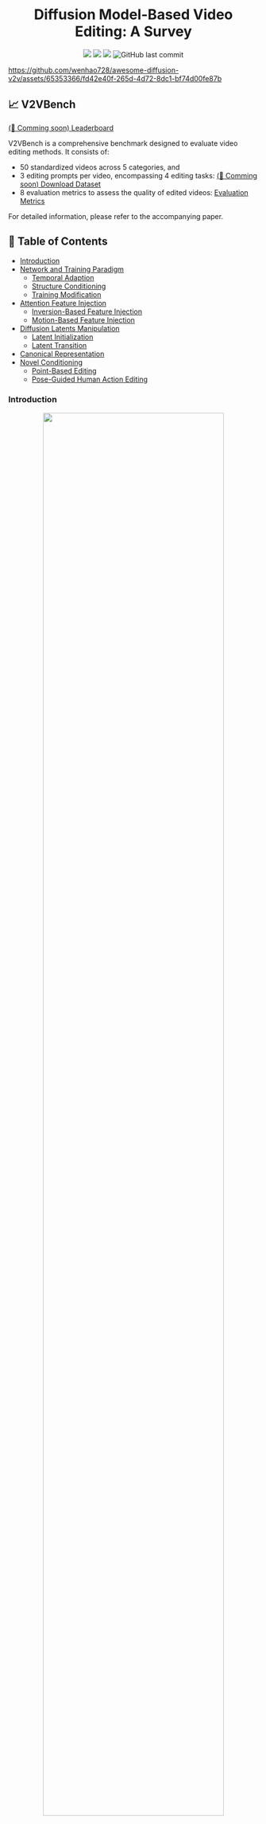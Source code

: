 <h1 align="center">Diffusion Model-Based Video Editing: A Survey</h1>

<p align="center">
<a href="https://github.com/wenhao728/awesome-diffusion-v2v"><img  src="https://cdn.rawgit.com/sindresorhus/awesome/d7305f38d29fed78fa85652e3a63e154dd8e8829/media/badge.svg" ></a>
<a href="https://link/to/arxiv"><img  src="https://img.shields.io/badge/arXiv-commingsoon-B31B1B.svg"></a>
<a href="https://opensource.org/license/mit/"><img  src="https://img.shields.io/badge/license-MIT-blue"></a>
<img  alt="GitHub last commit" src="https://img.shields.io/github/last-commit/wenhao728/awesome-diffusion-v2v?style=social"></a>
<!-- <img alt="GitHub watchers" src="https://img.shields.io/github/watchers/wenhao728/awesome-diffusion-v2v?style=social"> -->
<!-- <img alt="GitHub stars" src="https://img.shields.io/github/stars/wenhao728/awesome-diffusion-v2v?style=social"></a> -->
</p>

<!-- <p align="center">
<a href="https://wenhao728.github.io/">Wenhao Sun</a>,
<a>Rongcheng Tu</a>,
<a>Dacheng Tao</a>
<br>
<em>Nanyang Technological University</em>
</p> -->

<!-- <p align="center">
<img src="asset/teaser.gif" width="1024px"/>
</p> -->


https://github.com/wenhao728/awesome-diffusion-v2v/assets/65353366/fd42e40f-265d-4d72-8dc1-bf74d00fe87b


## 📈 V2VBench
[(🚧 Comming soon) Leaderboard](doc/leaderboard.md)

V2VBench is a comprehensive benchmark designed to evaluate video editing methods. It consists of:
- 50 standardized videos across 5 categories, and
- 3 editing prompts per video, encompassing 4 editing tasks: [(🚧 Comming soon) Download Dataset](https://path/to/v2vbench)
- 8 evaluation metrics to assess the quality of edited videos: [Evaluation Metrics](doc/README.md)

For detailed information, please refer to the accompanying paper.


<!-- ## 🍻 Citation
If you find this repository helpful, please consider citing our paper:
```bibtex
@article{sun2023v2vdiffusion,
  title={Diffusion Model-Based Video Editing: A Survey},
  author={xxx, xxx},
  journal={arXiv preprint arXiv:xxxx.xxxxx},
  year={2024}
}
``` -->

## 📌 Table of Contents
- [Introduction](#introduction)
- [Network and Training Paradigm](#network-and-training-paradigm)
    - [Temporal Adaption](#temporal-adaption)
    - [Structure Conditioning](#structure-conditioning)
    - [Training Modification](#training-modification)
- [Attention Feature Injection](#attention-feature-injection)
    - [Inversion-Based Feature Injection](#inversion-based-feature-injection)
    - [Motion-Based Feature Injection](#motion-based-feature-injection)
- [Diffusion Latents Manipulation](#diffusion-latents-manipulation)
    - [Latent Initialization](#latent-initialization)
    - [Latent Transition](#latent-transition)
- [Canonical Representation](#canonical-representation)
- [Novel Conditioning](#novel-conditioning)
    - [Point-Based Editing](#point-based-editing)
    - [Pose-Guided Human Action Editing](#pose-guided-human-action-edit)

### Introduction
<p align="center">
<img src="asset/taxonomy-repo.png" width="85%">
<br><em>Overview of diffusion-based video editing model components.</em>
</p>

The diffusion process defines a Markov chain that progressively adds random noise to data and learns to reverse this process to generate desired data samples from noise. Deep neural networks facilitate the transitions between latent states.
- In [Network and Training Paradigm](#network-and-training-paradigm), we explore neural network modifications to adapt diffusion models for video editing tasks.
- [Attention Feature Injection](#attention-feature-injection) introduces a training-free inference-time technique.
- [Diffusion Latents Manipulation](#diffusion-latents-manipulation) methods treat the neural network as a black box, focusing on the diffusion process itself.
- We then list [Canonical Representation](#canonical-representation) methods for efficient video representation.
- Finally, [Novel Conditioning](#novel-conditioning) methods cover innovative conditioning techniques for video editing tasks.

### Network and Training Paradigm
#### Temporal Adaption
| Method | Paper | Project | Publication | Year | 
|:------:|:-----:|:----:|:-----------:|:----:|
| Tune-A-Video: One-Shot Tuning of Image Diffusion Models for Text-to-Video Generation | [arXiv](https://arxiv.org/abs/2212.11565) | [Website](https://tuneavideo.github.io/), [GitHub](https://github.com/showlab/Tune-A-Video) | ICCV | Dec 2022 |
| Towards Consistent Video Editing with Text-to-Image Diffusion Models | [arXiv](https://arxiv.org/abs/2305.17431) | | NeurIPS | May 2023 |
| SimDA: Simple Diffusion Adapter for Efficient Video Generation | [arXiv](https://arxiv.org/abs/2308.09710) | [Website](https://chenhsing.github.io/SimDA/), [GitHub](https://github.com/ChenHsing/SimDA) | Preprint | Aug 2023 |
| VidToMe: Video Token Merging for Zero-Shot Video Editing | [arXiv](https://arxiv.org/abs/2312.10656) | [Website](https://vidtome-diffusion.github.io/), [GitHub](https://github.com/lixirui142/VidToMe) | Preprint | Dec 2023 |
| Fairy: Fast Parallelized Instruction-Guided Video-to-Video Synthesis | [arXiv](https://arxiv.org/abs/2312.13834) | [Website](https://fairy-video2video.github.io/) | Preprint | Dec 2023 |


<p align="right">(<a href="#top">back to top</a>)</p>

#### Structure Conditioning
| Method | Paper | Project | Publication | Year | 
|:------:|:-----:|:----:|:-----------:|:----:|
| Structure and Content-Guided Video Synthesis with Diffusion Models | [arXiv](https://arxiv.org/abs/2302.03011) | [Website](https://research.runwayml.com/gen1) | Preprint | Feb 2023 |
| VideoComposer: Compositional Video Synthesis with Motion Controllability | [arXiv](https://arxiv.org/abs/2306.02018) | [Website](https://videocomposer.github.io/), [GitHub](https://github.com/ali-vilab/videocomposer) | NeurIPS | Jun 2023 |
| VideoControlNet: A Motion-Guided Video-to-Video Translation Framework by Using Diffusion Model with ControlNet | [arXiv](https://arxiv.org/abs/2307.14073) | [GitHub](https://github.com/ZhihaoHu/VideoControlNet) | Preprint | Jul 2023 |
| MagicEdit: High-Fidelity and Temporally Coherent Video Editing | [arXiv](https://arxiv.org/abs/2308.14749) | [Website](https://magic-edit.github.io/), [GitHub](https://github.com/magic-research/magic-edit) | Preprint | Aug 2023 |
| CCEdit: Creative and Controllable Video Editing via Diffusion Models | [arXiv](https://arxiv.org/abs/2309.16496) | [Website](https://ruoyufeng.github.io/CCEdit.github.io/), [GitHub](https://github.com/RuoyuFeng/CCEdit) | Preprint | Sep 2023 |
| Ground-A-Video: Zero-shot Grounded Video Editing using Text-to-image Diffusion Models | [arXiv](https://arxiv.org/abs/2310.01107) | [Website](https://ground-a-video.github.io/), [GitHub](https://github.com/Ground-A-Video/Ground-A-Video) | ICLR | Oct 2023 |
| LAMP: Learn A Motion Pattern for Few-Shot-Based Video Generation | [arXiv](https://arxiv.org/abs/2310.10769) | [Website](https://rq-wu.github.io/projects/LAMP/index.html), [GitHub](https://github.com/RQ-Wu/LAMP) | Preprint | Oct 2023 |
| Motion-Conditioned Image Animation for Video Editing | [arXiv](https://arxiv.org/abs/2311.18827) | [Website](https://facebookresearch.github.io/MoCA/), [GitHub](https://github.com/facebookresearch/MoCA) | Preprint | Nov 2023 |
| FlowVid: Taming Imperfect Optical Flows for Consistent Video-to-Video Synthesis | [arXiv](https://arxiv.org/abs/2312.17681) | [Website](https://jeff-liangf.github.io/projects/flowvid/), [GitHub](https://github.com/Jeff-LiangF/FlowVid) | Preprint | Dec 2023 |

<p align="right">(<a href="#top">back to top</a>)</p>

#### Training Modification

| Method | Paper | Project | Publication | Year | 
|:------:|:-----:|:----:|:-----------:|:----:|
| Dreamix: Video Diffusion Models are General Video Editors | [arXiv](https://arxiv.org/abs/2302.01329) | [Website](https://dreamix-video-editing.github.io/) | Preprint | Feb 2023 |
| InstructVid2Vid: Controllable Video Editing with Natural Language Instructions | [arXiv](https://arxiv.org/abs/2305.12328) | | Preprint | May 2023 |
| MotionDirector: Motion Customization of Text-to-Video Diffusion Models | [arXiv](https://arxiv.org/abs/2310.08465) | [Website](https://showlab.github.io/MotionDirector/), [GitHub](https://github.com/showlab/MotionDirector) | Preprint | Oct 2023 |
| Consistent Video-to-Video Transfer Using Synthetic Dataset | [arXiv](https://arxiv.org/abs/2311.00213) | [GitHub](https://github.com/amazon-science/instruct-video-to-video/tree/main) | ICLR | Nov 2023 |
| VMC: Video Motion Customization using Temporal Attention Adaption for Text-to-Video Diffusion Models | [arXiv](https://arxiv.org/abs/2312.00845) | [Website](https://video-motion-customization.github.io/), [GitHub](https://github.com/HyeonHo99/Video-Motion-Customization) | CVPR | Dec 2023 |
| SAVE: Protagonist Diversification with Structure Agnostic Video Editing | [arXiv](https://arxiv.org/abs/2312.02503) | [Website](https://ldynx.github.io/SAVE/), [GitHub](https://github.com/ldynx/SAVE) | Preprint | Dec 2023 |


<p align="right">(<a href="#top">back to top</a>)</p>


### Attention Feature Injection

#### Inversion-Based Feature Injection
| Method | Paper | Project | Publication | Year | 
|:------:|:-----:|:----:|:-----------:|:----:|
| Video-P2P: Video Editing with Cross-attention Control | [arXiv](https://arxiv.org/abs/2303.04761) | [Website](https://video-p2p.github.io/), [GitHub](https://github.com/dvlab-research/Video-P2P) | CVPR | Mar 2023 |
| Edit-A-Video: Single Video Editing with Object-Aware Consistency | [arXiv](https://arxiv.org/abs/2303.07945) | [Website](https://edit-a-video.github.io/) | Preprint | Mar 2023 |
| FateZero: Fusing Attentions for Zero-shot Text-based Video Editing | [arXiv](https://arxiv.org/abs/2303.09535) | [Website](https://fate-zero-edit.github.io/), [GitHub](https://github.com/ChenyangQiQi/FateZero) | ICCV | Mar 2023 |
| Zero-Shot Video Editing Using Off-The-Shelf Image Diffusion Models | [arXiv](https://arxiv.org/abs/2303.17599) | [GitHub](https://github.com/baaivision/vid2vid-zero) | Preprint | Mar 2023 |
| Make-A-Protagonist: Generic Video Editing with An Ensemble of Experts | [arXiv](https://arxiv.org/abs/2305.08850) | [Website](https://make-a-protagonist.github.io/), [GitHub](https://github.com/HeliosZhao/Make-A-Protagonist) | Preprint | May 2023 |
| UniEdit: A Unified Tuning-Free Framework for Video Motion and Appearance Editing | [arXiv](https://arxiv.org/abs/2402.13185) | [Website](https://jianhongbai.github.io/UniEdit/), [GitHub](https://github.com/JianhongBai/UniEdit) | Preprint | Feb 2023 |
| AnyV2V: A Tuning-Free Framework For Any Video-to-Video Editing Tasks | [arXiv](https://arxiv.org/abs/2403.14468) | [Website](https://tiger-ai-lab.github.io/AnyV2V/), [GitHub](https://github.com/TIGER-AI-Lab/AnyV2V) | Preprint | Mar 2024 |

#### Motion-Based Feature Injection
| Method | Paper | Project | Publication | Year | 
|:------:|:-----:|:----:|:-----------:|:----:|
| TokenFlow: Consistent Diffusion Features for Consistent Video Editing | [arXiv](https://arxiv.org/abs/2307.10373) | [Website](https://diffusion-tokenflow.github.io/), [GitHub](https://github.com/omerbt/TokenFlow) | ICLR | Jul 2023 |
| FLATTEN: optical FLow-guided ATTENtion for consistent text-to-video editing | [arXiv](https://arxiv.org/abs/2310.05922) | [Website](https://flatten-video-editing.github.io/), [GitHub](https://github.com/yrcong/flatten) | ICLR | Oct 2023 |
| FRESCO: Spatial-Temporal Correspondence for Zero-Shot Video Translation | [arXiv]() | [Website](https://www.mmlab-ntu.com/project/fresco/), [GitHub](https://github.com/williamyang1991/FRESCO) | CVPR | Mar 2024 |


<p align="right">(<a href="#top">back to top</a>)</p>

### Diffusion Latents Manipulation

#### Latent Initialization
| Method | Paper | Project | Publication | Year | 
|:------:|:-----:|:----:|:-----------:|:----:|
| Text2Video-Zero: Text-to-Image Diffusion Models are Zero-Shot Video Generators | [arXiv](https://arxiv.org/abs/2303.13439) | [Website](https://text2video-zero.github.io/), [GitHub](https://github.com/Picsart-AI-Research/Text2Video-Zero) | ICCV | Mar 2023 |
| Control-A-Video: Controllable Text-to-Video Generation with Diffusion Models | [arXiv](https://arxiv.org/abs/2305.13840) | [Website](https://controlavideo.github.io/), [GitHub](https://github.com/Weifeng-Chen/control-a-video) | Preprint | May 2023 |
| Video ControlNet: Towards Temporally Consistent Synthetic-to-Real Video Translation Using Conditional Image Diffusion Models | [arXiv](https://arxiv.org/abs/2305.19193) | | Preprint | May 2023 |


<p align="right">(<a href="#top">back to top</a>)</p>

#### Latent Transition
| Method | Paper | Project | Publication | Year | 
|:------:|:-----:|:----:|:-----------:|:----:|
| Pix2Video: Video Editing using Image Diffusion | [arXiv](https://arxiv.org/abs/2303.12688) | [Website](https://duyguceylan.github.io/pix2video.github.io/), [GitHub](https://github.com/duyguceylan/pix2video) | ICCV | Mar 2023 |
| ControlVideo: Training-free Controllable Text-to-Video Generation | [arXiv](https://arxiv.org/abs/2305.13077) | [Website](https://controlvideov1.github.io/), [GitHub](https://github.com/YBYBZhang/ControlVideo) | ICLR | May 2023 |
| Rerender A Video: Zero-Shot Text-Guided Video-to-Video Translation | [arXiv](https://arxiv.org/abs/2306.07954) | [Website](https://www.mmlab-ntu.com/project/rerender/), [GitHub](https://github.com/williamyang1991/Rerender_A_Video) | SIGGRAPH | Jun 2023 |
| RAVE: Randomized Noise Shuffling for Fast and Consistent Video Editing with Diffusion Models | [arXiv](https://arxiv.org/abs/2312.04524) | [Website](https://rave-video.github.io/), [GitHub](https://github.com/RehgLab/RAVE) | CVPR | Dec 2023 |


<p align="right">(<a href="#top">back to top</a>)</p>

### Canonical Representation
| Method | Paper | Project | Publication | Year | 
|:------:|:-----:|:----:|:-----------:|:----:|
| Shape-aware Text-driven Layered Video Editing | [Open Access](https://openaccess.thecvf.com/content/CVPR2023/papers/Lee_Shape-Aware_Text-Driven_Layered_Video_Editing_CVPR_2023_paper.pdf) | [Website](https://text-video-edit.github.io/), [GitHub](https://github.com/text-video-edit/shape-aware-text-driven-layered-video-editing-release) | CVPR | Jan 2023 |
| VidEdit: Zero-Shot and Spatially Aware Text-Driven Video Editing | [arXiv](https://arxiv.org/abs/2306.08707) | [Website](https://videdit.github.io/) | TMLR | Jun 2023 |
| CoDeF: Content Deformation Fields for Temporally Consistent Video Processing | [arXiv](https://arxiv.org/abs/2308.07926) | [Website](https://qiuyu96.github.io/CoDeF/), [GitHub](https://github.com/qiuyu96/CoDeF) | CVPR | Aug 2023 |
| StableVideo: Text-driven Consistency-aware Diffusion Video Editing | [arXiv](https://arxiv.org/abs/2308.09592) | [GitHub](https://github.com/rese1f/StableVideo) | ICCV | Aug 2023 |
| DiffusionAtlas: High-Fidelity Consistent Diffusion Video Editing | [arXiv](https://arxiv.org/abs/2312.03772) | [Website](https://diffusionatlas.github.io/) | Preprint | Dec 2023 |



<p align="right">(<a href="#top">back to top</a>)</p>

### Novel Conditioning

#### Point-Based Editing
| Method | Paper | Project | Publication | Year | 
|:------:|:-----:|:----:|:-----------:|:----:|
| VideoSwap: Customized Video Subject Swapping with Interactive Semantic Point Correspondence | [arXiv]() | [Website](https://videoswap.github.io/), [GitHub](https://github.com/showlab/VideoSwap) | CVPR | Dec 2023 |
| DragVideo: Interactive Drag-style Video Editing | [arXiv](https://arxiv.org/abs/2312.02216) | [GitHub](https://github.com/RickySkywalker/DragVideo-Official) | Preprint | Dec 2023 |
| Drag-A-Video: Non-rigid Video Editing with Point-based Interaction | [arXiv](https://arxiv.org/abs/2312.02936) | | Preprint | Dec 2023 |


<p align="right">(<a href="#top">back to top</a>)</p>

#### Pose-Guided Human Action Editing
| Method | Paper | Project | Publication | Year | 
|:------:|:-----:|:----:|:-----------:|:----:|
| Follow Your Pose: Pose-Guided Text-to-Video Generation using Pose-Free Videos | [arXiv](https://arxiv.org/abs/2304.01186) | [Website](https://follow-your-pose.github.io/), [GitHub](https://github.com/mayuelala/FollowYourPose) | AAAI | Apr 2023 |
| DreamPose: Fashion Image-to-Video Synthesis via Stable Diffusion | [arXiv](https://arxiv.org/abs/2304.06025) | [Website](https://grail.cs.washington.edu/projects/dreampose/), [GitHub](https://github.com/johannakarras/DreamPose) | ICCV | Apr 2023 |
| DisCo: Disentangled Control for Realistic Human Dance Generation | [arXiv](https://arxiv.org/abs/2307.00040) | [Website](https://disco-dance.github.io/), [GitHub](https://github.com/Wangt-CN/DisCo) | CVPR | Jun 2023 |
| MagicPose: Realistic Human Poses and Facial Expressions Retargeting with Identity-aware Diffusion | [arXiv](https://arxiv.org/abs/2311.12052) | [Website](https://boese0601.github.io/magicdance/), [GitHub](https://github.com/Boese0601/MagicDance) | ICML | Nov 2023 |
| MagicAnimate: Temporally Consistent Human Image Animation using Diffusion Model | [arXiv](https://arxiv.org/abs/2311.16498) | [Website](https://showlab.github.io/magicanimate/), [GitHub](https://github.com/magic-research/magic-animate) | Preprint | Nov 2023 |
| Animate Anyone: Consistent and Controllable Image-to-Video Synthesis for Character Animation | [arXiv](https://arxiv.org/abs/2311.17117) | [Website](https://humanaigc.github.io/animate-anyone/), [Official GitHub](https://github.com/HumanAIGC/AnimateAnyone), [Community Implementation](https://github.com/MooreThreads/Moore-AnimateAnyone) | Preprint | Nov 2023 |


<p align="right">(<a href="#top">back to top</a>)</p>
